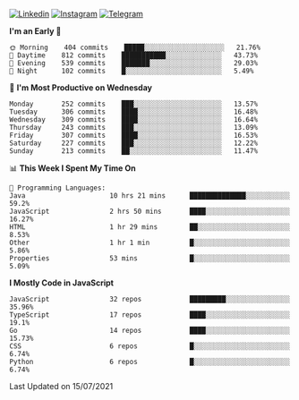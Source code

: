 [![Linkedin](https://img.shields.io/badge/-Archie-blue?style=flat-square&labelColor=gray&logo=Linkedin&logoColor=white&link=https://www.linkedin.com/in/archisdi)](https://www.linkedin.com/in/archisdi)
[![Instagram](https://img.shields.io/badge/-@archisdi-orange?style=flat-square&labelColor=gray&logo=Instagram&logoColor=white&link=https://www.instagram.com/archisdi)](https://www.instagram.com/archisdi)
[![Telegram](https://img.shields.io/badge/-aai-informational?style=flat-square&labelColor=gray&logo=telegram&logoColor=white&link=https://t.me/archisdi)](https://t.me/archisdi)

<!--START_SECTION:waka-->
**I'm an Early 🐤** 

```text
🌞 Morning    404 commits    █████░░░░░░░░░░░░░░░░░░░░   21.76% 
🌆 Daytime    812 commits    ███████████░░░░░░░░░░░░░░   43.73% 
🌃 Evening    539 commits    ███████░░░░░░░░░░░░░░░░░░   29.03% 
🌙 Night      102 commits    █░░░░░░░░░░░░░░░░░░░░░░░░   5.49%

```
📅 **I'm Most Productive on Wednesday** 

```text
Monday       252 commits    ███░░░░░░░░░░░░░░░░░░░░░░   13.57% 
Tuesday      306 commits    ████░░░░░░░░░░░░░░░░░░░░░   16.48% 
Wednesday    309 commits    ████░░░░░░░░░░░░░░░░░░░░░   16.64% 
Thursday     243 commits    ███░░░░░░░░░░░░░░░░░░░░░░   13.09% 
Friday       307 commits    ████░░░░░░░░░░░░░░░░░░░░░   16.53% 
Saturday     227 commits    ███░░░░░░░░░░░░░░░░░░░░░░   12.22% 
Sunday       213 commits    ██░░░░░░░░░░░░░░░░░░░░░░░   11.47%

```


📊 **This Week I Spent My Time On** 

```text
💬 Programming Languages: 
Java                     10 hrs 21 mins      ██████████████░░░░░░░░░░░   59.2% 
JavaScript               2 hrs 50 mins       ████░░░░░░░░░░░░░░░░░░░░░   16.27% 
HTML                     1 hr 29 mins        ██░░░░░░░░░░░░░░░░░░░░░░░   8.53% 
Other                    1 hr 1 min          █░░░░░░░░░░░░░░░░░░░░░░░░   5.86% 
Properties               53 mins             █░░░░░░░░░░░░░░░░░░░░░░░░   5.09%

```

**I Mostly Code in JavaScript** 

```text
JavaScript               32 repos            █████████░░░░░░░░░░░░░░░░   35.96% 
TypeScript               17 repos            ████░░░░░░░░░░░░░░░░░░░░░   19.1% 
Go                       14 repos            ████░░░░░░░░░░░░░░░░░░░░░   15.73% 
CSS                      6 repos             █░░░░░░░░░░░░░░░░░░░░░░░░   6.74% 
Python                   6 repos             █░░░░░░░░░░░░░░░░░░░░░░░░   6.74%

```



 Last Updated on 15/07/2021
<!--END_SECTION:waka-->